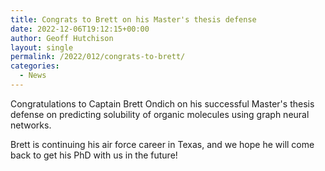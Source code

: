```yaml
---
title: Congrats to Brett on his Master's thesis defense
date: 2022-12-06T19:12:15+00:00
author: Geoff Hutchison
layout: single
permalink: /2022/012/congrats-to-brett/
categories:
  - News
---
```


Congratulations to Captain Brett Ondich on his successful Master's thesis defense on predicting solubility of organic molecules using graph neural networks.

Brett is continuing his air force career in Texas, and we hope he will come back to get his PhD with us in the future!